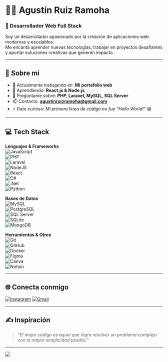 # 👨‍💻 Agustín Ruiz Ramoha  

### 🚀 Desarrollador Web Full Stack  

Soy un desarrollador apasionado por la creación de aplicaciones web modernas y escalables.  
Me encanta aprender nuevas tecnologías, trabajar en proyectos desafiantes y aportar soluciones creativas que generen impacto.  

---

## 💫 Sobre mí  
- 🔭 Actualmente trabajando en: **Mi portafolio web**  
- 🌱 Aprendiendo: **React.js & Node.js**  
- 💬 Pregúntame sobre: **PHP, Laravel, MySQL, SQL Server**  
- 📫 Contacto: **agustinruizramoha@gmail.com**  
- ⚡ Dato curioso: *Mi primera línea de código no fue "Hello World!"* 😅  

---

## 💻 Tech Stack  
**Lenguajes & Frameworks**  
![JavaScript](https://img.shields.io/badge/javascript-%23323330.svg?style=for-the-badge&logo=javascript&logoColor=%23F7DF1E)  
![PHP](https://img.shields.io/badge/PHP-777BB4.svg?style=for-the-badge&logo=php&logoColor=white)  
![Laravel](https://img.shields.io/badge/Laravel-FF2D20.svg?style=for-the-badge&logo=laravel&logoColor=white)  
![NodeJS](https://img.shields.io/badge/node.js-6DA55F.svg?style=for-the-badge&logo=node.js&logoColor=white)  
![React](https://img.shields.io/badge/react-%2320232a.svg?style=for-the-badge&logo=react&logoColor=%2361DAFB)  
![C#](https://img.shields.io/badge/c%23-%23239120.svg?style=for-the-badge&logo=csharp&logoColor=white)  
![.Net](https://img.shields.io/badge/.NET-5C2D91?style=for-the-badge&logo=.net&logoColor=white)  
![Python](https://img.shields.io/badge/python-3670A0.svg?style=for-the-badge&logo=python&logoColor=ffdd54)  

**Bases de Datos**  
![MySQL](https://img.shields.io/badge/mysql-4479A1.svg?style=for-the-badge&logo=mysql&logoColor=white)  
![PostgreSQL](https://img.shields.io/badge/postgres-%23316192.svg?style=for-the-badge&logo=postgresql&logoColor=white)  
![SQL Server](https://img.shields.io/badge/Microsoft%20SQL%20Server-CC2927.svg?style=for-the-badge&logo=microsoft%20sql%20server&logoColor=white)  
![SQLite](https://img.shields.io/badge/sqlite-%2307405e.svg?style=for-the-badge&logo=sqlite&logoColor=white)  
![MongoDB](https://img.shields.io/badge/MongoDB-%234ea94b.svg?style=for-the-badge&logo=mongodb&logoColor=white)  

**Herramientas & Otros**  
![Git](https://img.shields.io/badge/git-%23F05033.svg?style=for-the-badge&logo=git&logoColor=white)  
![GitHub](https://img.shields.io/badge/github-%23121011.svg?style=for-the-badge&logo=github&logoColor=white)  
![Docker](https://img.shields.io/badge/docker-%230db7ed.svg?style=for-the-badge&logo=docker&logoColor=white)  
![Figma](https://img.shields.io/badge/figma-%23F24E1E.svg?style=for-the-badge&logo=figma&logoColor=white)  
![Canva](https://img.shields.io/badge/Canva-%2300C4CC.svg?style=for-the-badge&logo=Canva&logoColor=white)  
![Notion](https://img.shields.io/badge/Notion-%23000000.svg?style=for-the-badge&logo=notion&logoColor=white)  

---
  
## 🌐 Conecta conmigo  
[![Instagram](https://img.shields.io/badge/Instagram-%23E4405F.svg?style=for-the-badge&logo=Instagram&logoColor=white)]([https://instagram.com/tinruiz._](https://www.instagram.com/agustinruiz24._/))  
[![Gmail](https://img.shields.io/badge/Gmail-D14836.svg?style=for-the-badge&logo=gmail&logoColor=white)](mailto:agustinruizramoha@gmail.com)  

---

## ✍️ Inspiración  
> *"El mejor código es aquel que logra resolver un problema complejo con la mayor simplicidad posible."*  

---

[![](https://visitcount.itsvg.in/api?id=tincho241&icon=0&color=6)](https://visitcount.itsvg.in)  
